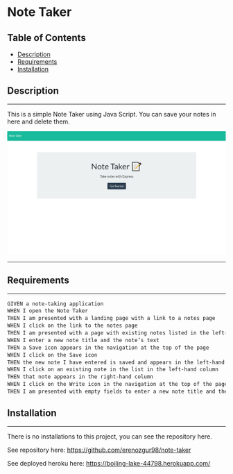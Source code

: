 # **Note Taker**

## Table of Contents

* [Description](#description)
* [Requirements](#requirements)
* [Installation](#installation)

## Description
---

This is a simple Note Taker using Java Script. You can save your notes in here and delete them.

![ss](/assets/ss.jpg)

---

## Requirements
---
```md
GIVEN a note-taking application
WHEN I open the Note Taker
THEN I am presented with a landing page with a link to a notes page
WHEN I click on the link to the notes page
THEN I am presented with a page with existing notes listed in the left-hand column, plus empty fields to enter a new note title and the note’s text in the right-hand column
WHEN I enter a new note title and the note’s text
THEN a Save icon appears in the navigation at the top of the page
WHEN I click on the Save icon
THEN the new note I have entered is saved and appears in the left-hand column with the other existing notes
WHEN I click on an existing note in the list in the left-hand column
THEN that note appears in the right-hand column
WHEN I click on the Write icon in the navigation at the top of the page
THEN I am presented with empty fields to enter a new note title and the note’s text in the right-hand column

```

## Installation
---
There is no installations to this project, you can see the repository here.

See repository here: https://github.com/erenozgur98/note-taker

See deployed heroku here: https://boiling-lake-44798.herokuapp.com/


